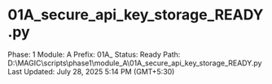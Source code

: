 # 01A_secure_api_key_storage_READY.py

Phase: 1
Module: A
Prefix: 01A_
Status: Ready
Path: D:\MAGIC\scripts\phase1\module_A\01A_secure_api_key_storage_READY.py
Last Updated: July 28, 2025 5:14 PM (GMT+5:30)

